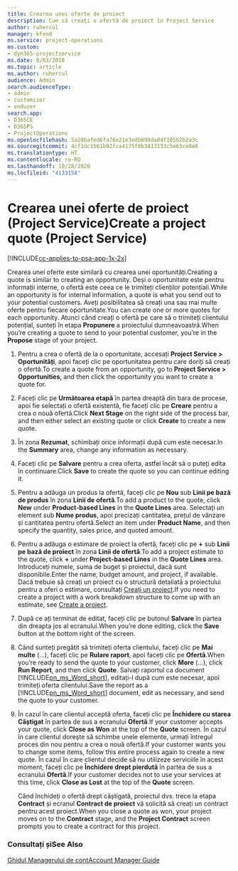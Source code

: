 ```yaml
---
title: Crearea unei oferte de proiect
description: Cum să creați o ofertă de proiect în Project Service
author: ruhercul
manager: kfend
ms.service: project-operations
ms.custom:
- dyn365-projectservice
ms.date: 8/03/2018
ms.topic: article
ms.author: ruhercul
audience: Admin
search.audienceType:
- admin
- customizer
- enduser
search.app:
- D365CE
- D365PS
- ProjectOperations
ms.openlocfilehash: 5a28bafed6fa76e21e3edb890da04f105b2b2a3c
ms.sourcegitcommit: 4cf1dc1561b92fca4175f0b3813133c5e63ce8e6
ms.translationtype: HT
ms.contentlocale: ro-RO
ms.lasthandoff: 10/28/2020
ms.locfileid: "4133158"
---
```

# <a name="create-a-project-quote-project-service"></a><span data-ttu-id="64eb6-103">Crearea unei oferte de proiect (Project Service)</span><span class="sxs-lookup"><span data-stu-id="64eb6-103">Create a project quote (Project Service)</span></span>

[!INCLUDE[cc-applies-to-psa-app-1x-2x](../includes/cc-applies-to-psa-app-1x-2x.md)]

<span data-ttu-id="64eb6-104">Crearea unei oferte este similară cu crearea unei oportunități.</span><span class="sxs-lookup"><span data-stu-id="64eb6-104">Creating a quote is similar to creating an opportunity.</span></span> <span data-ttu-id="64eb6-105">Deși o oportunitate este pentru informații interne, o ofertă este ceea ce le trimiteți clienților potențiali.</span><span class="sxs-lookup"><span data-stu-id="64eb6-105">While an opportunity is for internal information, a quote is what you send out to your potential customers.</span></span> <span data-ttu-id="64eb6-106">Aveți posibilitatea să creați una sau mai multe oferte pentru fiecare oportunitate.</span><span class="sxs-lookup"><span data-stu-id="64eb6-106">You can create one or more quotes for each opportunity.</span></span> <span data-ttu-id="64eb6-107">Atunci când creați o ofertă pe care să o trimiteți clientului potențial, sunteți în etapa **Propunere** a proiectului dumneavoastră.</span><span class="sxs-lookup"><span data-stu-id="64eb6-107">When you’re creating a quote to send to your potential customer, you’re in the **Propose** stage of your project.</span></span>  
  
1. <span data-ttu-id="64eb6-108">Pentru a crea o ofertă de la o oportunitate, accesați **Project Service > Oportunități**, apoi faceți clic pe oportunitatea pentru care doriți să creați o ofertă.</span><span class="sxs-lookup"><span data-stu-id="64eb6-108">To create a quote from an opportunity, go to **Project Service > Opportunities**, and then click the opportunity you want to create a quote for.</span></span>  
  
2. <span data-ttu-id="64eb6-109">Faceți clic pe **Următoarea etapă** în partea dreaptă din bara de procese, apoi fie selectați o ofertă existentă, fie faceți clic pe **Creare** pentru a crea o nouă ofertă.</span><span class="sxs-lookup"><span data-stu-id="64eb6-109">Click **Next Stage** on the right side of the process bar, and then either select an existing quote or click **Create** to create a new quote.</span></span>  
  
3. <span data-ttu-id="64eb6-110">În zona **Rezumat**, schimbați orice informații după cum este necesar.</span><span class="sxs-lookup"><span data-stu-id="64eb6-110">In the **Summary** area, change any information as necessary.</span></span>  
  
4. <span data-ttu-id="64eb6-111">Faceți clic pe **Salvare** pentru a crea oferta, astfel încât să o puteți edita în continuare.</span><span class="sxs-lookup"><span data-stu-id="64eb6-111">Click **Save** to create the quote so you can continue editing it.</span></span>  
  
5. <span data-ttu-id="64eb6-112">Pentru a adăuga un produs la ofertă, faceți clic pe **Nou** sub **Linii pe bază de produs** în zona **Linii de ofertă**.</span><span class="sxs-lookup"><span data-stu-id="64eb6-112">To add a product to the quote, click **New** under **Product-based Lines** in the **Quote Lines** area.</span></span> <span data-ttu-id="64eb6-113">Selectați un element sub **Nume produs**, apoi precizați cantitatea, prețul de vânzare și cantitatea pentru ofertă.</span><span class="sxs-lookup"><span data-stu-id="64eb6-113">Select an item under **Product Name**, and then specify the quantity, sales price, and quoted amount.</span></span>  
  
6. <span data-ttu-id="64eb6-114">Pentru a adăuga o estimare de proiect la ofertă, faceți clic pe **+** sub **Linii pe bază de proiect** în zona **Linii de ofertă**.</span><span class="sxs-lookup"><span data-stu-id="64eb6-114">To add a project estimate to the quote, click **+** under **Project-based Lines** in the **Quote Lines** area.</span></span> <span data-ttu-id="64eb6-115">Introduceți numele, suma de buget și proiectul, dacă sunt disponibile.</span><span class="sxs-lookup"><span data-stu-id="64eb6-115">Enter the name, budget amount, and project, if available.</span></span> <span data-ttu-id="64eb6-116">Dacă trebuie să creați un proiect cu o structură detaliată a proiectului pentru a oferi o estimare, consultați [Creați un proiect](../psa/create-project.md).</span><span class="sxs-lookup"><span data-stu-id="64eb6-116">If you need to create a project with a work breakdown structure to come up with an estimate, see [Create a project](../psa/create-project.md).</span></span>  
  
7. <span data-ttu-id="64eb6-117">După ce ați terminat de editat, faceți clic pe butonul **Salvare** în partea din dreapta jos al ecranului.</span><span class="sxs-lookup"><span data-stu-id="64eb6-117">When you’re done editing, click the **Save** button at the bottom right of the screen.</span></span>  
  
8. <span data-ttu-id="64eb6-118">Când sunteți pregătit să trimiteți oferta clientului, faceți clic pe **Mai multe** (...), faceți clic pe **Rulare raport**, apoi faceți clic pe **Ofertă**.</span><span class="sxs-lookup"><span data-stu-id="64eb6-118">When you’re ready to send the quote to your customer, click **More** (…), click **Run Report**, and then click **Quote**.</span></span> <span data-ttu-id="64eb6-119">Salvați raportul ca document [!INCLUDE[pn_ms_Word_short](../includes/pn-ms-word-short.md)], editați-l după cum este necesar, apoi trimiteți oferta clientului.</span><span class="sxs-lookup"><span data-stu-id="64eb6-119">Save the report as a [!INCLUDE[pn_ms_Word_short](../includes/pn-ms-word-short.md)] document, edit as necessary, and send the quote to your customer.</span></span>  
  
9. <span data-ttu-id="64eb6-120">În cazul în care clientul acceptă oferta, faceți clic pe **Închidere cu starea Câștigat** în partea de sus a ecranului **Ofertă**.</span><span class="sxs-lookup"><span data-stu-id="64eb6-120">If your customer accepts your quote, click **Close as Won** at the top of the **Quote** screen.</span></span> <span data-ttu-id="64eb6-121">În cazul în care clientul dorește să schimbe unele elemente, urmați întregul proces din nou pentru a crea o nouă ofertă.</span><span class="sxs-lookup"><span data-stu-id="64eb6-121">If your customer wants you to change some items, follow this entire process again to create a new quote.</span></span> <span data-ttu-id="64eb6-122">În cazul în care clientul decide să nu utilizeze serviciile în acest moment, faceți clic pe **Închidere drept pierdută** în partea de sus a ecranului **Ofertă**.</span><span class="sxs-lookup"><span data-stu-id="64eb6-122">If your customer decides not to use your services at this time, click **Close as Lost** at the top of the **Quote** screen.</span></span>  
  
   <span data-ttu-id="64eb6-123">Când închideți o ofertă drept câștigată, proiectul dvs. trece la etapa **Contract** și ecranul **Contract de proiect** vă solicită să creați un contract pentru acest proiect.</span><span class="sxs-lookup"><span data-stu-id="64eb6-123">When you close a quote as won, your project moves on to the **Contract** stage, and the **Project Contract** screen prompts you to create a contract for this project.</span></span>  
  
### <a name="see-also"></a><span data-ttu-id="64eb6-124">Consultați și</span><span class="sxs-lookup"><span data-stu-id="64eb6-124">See Also</span></span>  
 [<span data-ttu-id="64eb6-125">Ghidul Managerului de cont</span><span class="sxs-lookup"><span data-stu-id="64eb6-125">Account Manager Guide</span></span>](../psa/account-manager-guide.md)
